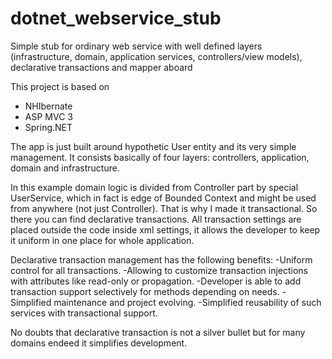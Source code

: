 dotnet_webservice_stub
======================

Simple stub for ordinary web service with well defined layers (infrastructure, domain, application services, controllers/view models), declarative transactions and mapper aboard

This project is based on 
 * NHIbernate
 * ASP MVC 3
 * Spring.NET


The app is just built around hypothetic User entity and its very simple management. 
It consists basically of four layers: controllers, application, domain and infrastructure.

In this example domain logic is divided from Controller part by special UserService, which in fact is edge of Bounded Context and might be used from anywhere (not just Controller). That is why I made it transactional. So there you can find declarative transactions. All transaction settings are placed outside the code inside xml settings, it allows the developer to keep it uniform in one place for whole application.

Declarative transaction management has the following benefits:
-Uniform control for all transactions.
-Allowing to customize transaction injections with attributes like read-only or propagation.
-Developer is able to add transaction support selectively for methods depending on needs.
-Simplified maintenance and project evolving.
-Simplified reusability of such services with transactional support.

No doubts that declarative transaction is not a silver bullet but for many domains endeed it simplifies development.
